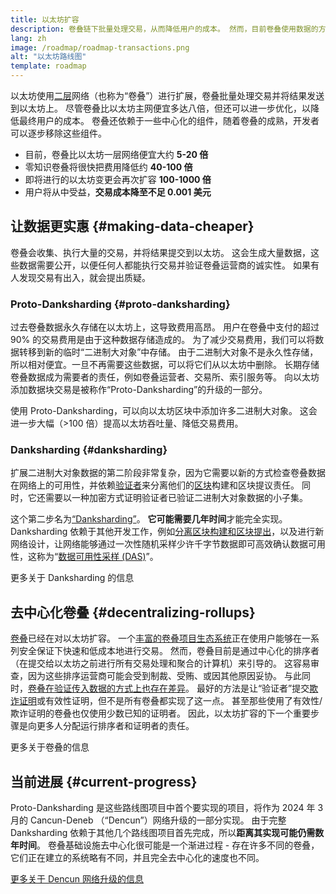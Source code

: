 ```yaml
---
title: 以太坊扩容
description: 卷叠链下批量处理交易，从而降低用户的成本。 然而，目前卷叠使用数据的方法过于昂贵，这限制了交易费用的降低。 Proto-Danksharding 解决了这个问题。
lang: zh
image: /roadmap/roadmap-transactions.png
alt: "以太坊路线图"
template: roadmap
---
```


以太坊使用[二层](/layer-2/#rollups)网络（也称为“卷叠”）进行扩展，卷叠批量处理交易并将结果发送到以太坊上。 尽管卷叠比以太坊主网便宜多达八倍，但还可以进一步优化，以降低最终用户的成本。 卷叠还依赖于一些中心化的组件，随着卷叠的成熟，开发者可以逐步移除这些组件。

<InfoBanner mb={8} title="交易费">
  <ul style={{ marginBottom: 0 }}>
    <li>目前，卷叠比以太坊一层网络便宜大约 <strong>5-20 倍</strong></li>
    <li>零知识卷叠将很快把费用降低约 <strong>40-100 倍</strong></li>
    <li>即将进行的以太坊变更会再次扩容 <strong>100-1000 倍</strong></li>
    <li style={{ marginBottom: 0 }}>用户将从中受益，<strong>交易成本降至不足 0.001 美元</strong></li>
  </ul>
</InfoBanner>

## 让数据更实惠 {#making-data-cheaper}

卷叠会收集、执行大量的交易，并将结果提交到以太坊。 这会生成大量数据，这些数据需要公开，以便任何人都能执行交易并验证卷叠运营商的诚实性。 如果有人发现交易有出入，就会提出质疑。

### Proto-Danksharding {#proto-danksharding}

过去卷叠数据永久存储在以太坊上，这导致费用高昂。 用户在卷叠中支付的超过 90% 的交易费用是由于这种数据存储造成的。 为了减少交易费用，我们可以将数据转移到新的临时“二进制大对象”中存储。 由于二进制大对象不是永久性存储，所以相对便宜。一旦不再需要这些数据，可以将它们从以太坊中删除。 长期存储卷叠数据成为需要者的责任，例如卷叠运营者、交易所、索引服务等。 向以太坊添加数据块交易是被称作“Proto-Danksharding”的升级的一部分。

使用 Proto-Danksharding，可以向以太坊区块中添加许多二进制大对象。 这会进一步大幅（>100 倍）提高以太坊吞吐量、降低交易费用。

### Danksharding {#danksharding}

扩展二进制大对象数据的第二阶段非常复杂，因为它需要以新的方式检查卷叠数据在网络上的可用性，并依赖[验证者](/glossary/#validator)来分离他们的[区块](/glossary/#block)构建和区块提议责任。 同时，它还需要以一种加密方式证明验证者已验证二进制大对象数据的小子集。

这个第二步名为[“Danksharding”](/roadmap/danksharding/)。 **它可能需要几年时间**才能完全实现。 Danksharding 依赖于其他开发工作，例如[分离区块构建和区块提出](/roadmap/pbs)，以及进行新网络设计，让网络能够通过一次性随机采样少许千字节数据即可高效确认数据可用性，这称为“[数据可用性采样 (DAS)](/developers/docs/data-availability)”。

<ButtonLink variant="outline-color" to="/roadmap/danksharding/">更多关于 Danksharding 的信息</ButtonLink>

## 去中心化卷叠 {#decentralizing-rollups}

[卷叠](/layer-2)已经在对以太坊扩容。 一个[丰富的卷叠项目生态系统](https://l2beat.com/scaling/tvl)正在使用户能够在一系列安全保证下快速和低成本地进行交易。 然而，卷叠目前是通过中心化的排序者（在提交给以太坊之前进行所有交易处理和聚合的计算机）来引导的。 这容易审查，因为这些排序运营商可能会受到制裁、受贿、或因其他原因妥协。 与此同时，[卷叠在验证传入数据的方式上也存在差异](https://l2beat.com)。 最好的方法是让“验证者”提交[欺诈证明](/glossary/#fraud-proof)或有效性证明，但不是所有卷叠都实现了这一点。 甚至那些使用了有效性/欺诈证明的卷叠也仅使用少数已知的证明者。 因此，以太坊扩容的下一个重要步骤是向更多人分配运行排序者和证明者的责任。

<ButtonLink variant="outline-color" to="/developers/docs/scaling/">更多关于卷叠的信息</ButtonLink>

## 当前进展 {#current-progress}

Proto-Danksharding 是这些路线图项目中首个要实现的项目，将作为 2024 年 3 月的 Cancun-Deneb （“Dencun”）网络升级的一部分实现。 由于完整 Danksharding 依赖于其他几个路线图项目首先完成，所以**距离其实现可能仍需数年时间**。 卷叠基础设施去中心化很可能是一个渐进过程 - 存在许多不同的卷叠，它们正在建立的系统略有不同，并且完全去中心化的速度也不同。

[更多关于 Dencun 网络升级的信息](/roadmap/dencun/)

<QuizWidget quizKey="scaling" />
